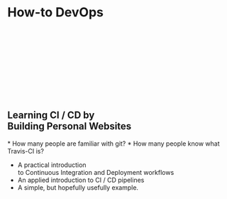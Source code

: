 # How-to DevOps

<section data-background-image="img/welcome.png" data-background-transition="fade"> <!-- .element: style="background-image:url('img/welcome.png'); background-size:contain; background-position:0 2em; background-repeat:no-repeat;" data-background-image="img/welcome.png" data-background-transition="fade" -->

<div style="height:11em; display:block"> </div>

## Learning CI / CD by<br />Building Personal Websites

<aside class="notes">
* How many people are familiar with git?
* How many people know what Travis-CI is?

* A practical introduction<br>to Continuous Integration and Deployment workflows
* An applied introduction to CI / CD pipelines
* A simple, but hopefully usefully example.

</aside>
</section>
<!-- -->

